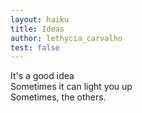 ```yaml
---
layout: haiku
title: Ideas
author: lethycia_carvalho
test: false
---
```


It's a good idea<br>
Sometimes it can light you up<br>
Sometimes, the others.<br>
